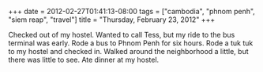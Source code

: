 +++
date = 2012-02-27T01:41:13-08:00
tags = ["cambodia", "phnom penh", "siem reap", "travel"]
title = "Thursday, February 23, 2012"
+++

Checked out of my hostel. Wanted to call Tess, but my ride to the bus terminal was early. Rode a bus to Phnom Penh for six hours. Rode a tuk tuk to my hostel and checked in. Walked around the neighborhood a little, but there was little to see. Ate dinner at my hostel.
